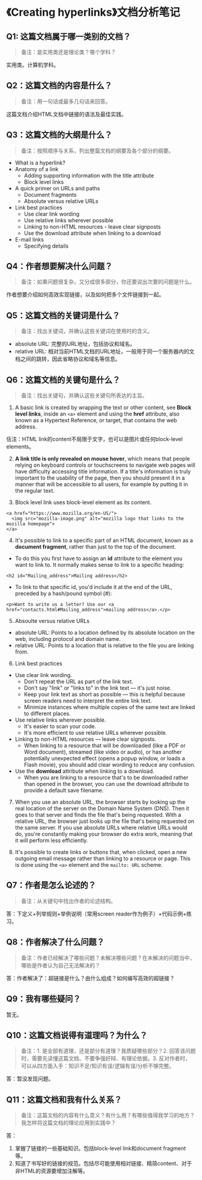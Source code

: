 # 《Creating hyperlinks》文档分析笔记

## Q1: 这篇文档属于哪一类别的文档？

> 备注：是实用类还是理论类？哪个学科？

实用类。计算机学科。

## Q2：这篇文档的内容是什么？

> 备注：用一句话或最多几句话来回答。

这篇文档介绍HTML文档中链接的语法及最佳实践。

## Q3：这篇文档的大纲是什么？

> 备注：按照顺序与关系，列出整篇文档的纲要及各个部分的纲要。

- What is a hyperlink?
- Anatomy of a link
  - Adding supporting information with the title attribute
  - Block level links
- A quick primer on URLs and paths
  - Document fragments
  - Absolute versus relative URLs
- Link best practices
  - Use clear link wording
  - Use relative links wherever possible
  - Linking to non-HTML resources - leave clear signposts
  - Use the download attribute when linking to a download
- E-mail links
  - Specifying details

## Q4：作者想要解决什么问题？

> 备注：如果问题很复杂，又分成很多部分，你还要说出次要的问题是什么。

作者想要介绍如何高效实现链接，以及如何把多个文件链接到一起。

## Q5：这篇文档的关键词是什么？

> 备注：找出关键词，并确认这些关键词在使用时的含义。

- absolute URL: 完整的URL地址，包括协议和域名。
- relative URL: 相对当前HTML文档的URL地址，一般用于同一个服务器内的文档之间的跳转，因此省略协议和域名等信息。

## Q6：这篇文档的关键句是什么？

> 备注：找出关键句，并确认这些关键句所表达的主旨。

1. A basic link is created by wrapping the text or other content, see **Block level links**, inside an `<a>` element and using the **href** attribute, also known as a Hypertext Reference, or target, that contains the web address.

伍注：HTML link的content不局限于文字，也可以是图片或任何block-level elements。

2. **A link title is only revealed on mouse hover**, which means that people relying on keyboard controls or touchscreens to navigate web pages will have difficulty accessing title information. If a title's information is truly important to the usability of the page, then you should present it in a manner that will be accessible to all users, for example by putting it in the regular text.

3. Block level link uses block-level element as its content.
```
<a href="https://www.mozilla.org/en-US/">
  <img src="mozilla-image.png" alt="mozilla logo that links to the mozilla homepage">
</a>
```

4. It's possible to link to a specific part of an HTML document, known as a **document fragment**, rather than just to the top of the document.
  - To do this you first have to assign an **id** attribute to the element you want to link to. It normally makes sense to link to a specific heading:
  ```
  <h2 id="Mailing_address">Mailing address</h2>
  ```
  - To link to that specific id, you'd include it at the end of the URL, preceded by a hash/pound symbol (#):
  ```
  <p>Want to write us a letter? Use our <a href="contacts.html#Mailing_address">mailing address</a>.</p>
  ```

5. Absoulte versus relative URLs
  - absolute URL: Points to a location defined by its absolute location on the web, including protocol and domain name.
  - relative URL: Points to a location that is relative to the file you are linking from.

6. Link best practices
  - Use clear link wording.
    - Don't repeat the URL as part of the link text.
    - Don't say "link" or "links to" in the link text — it's just noise.
    - Keep your link text as short as possible — this is helpful because screen readers need to interpret the entire link text.
    - Minimize instances where multiple copies of the same text are linked to different places.
  - Use relative links wherever possible.
    - It's easier to scan your code.
    - It's more efficient to use relative URLs wherever possible.
  - Linking to non-HTML resources — leave clear signposts.
    - When linking to a resource that will be downloaded (like a PDF or Word document), streamed (like video or audio), or has another potentially unexpected effect (opens a popup window, or loads a Flash movie), you should add clear wording to reduce any confusion.
  - Use the **download** attribute when linking to a download.
    - When you are linking to a resource that's to be downloaded rather than opened in the browser, you can use the download attribute to provide a default save filename.

7. When you use an absolute URL, the browser starts by looking up the real location of the server on the Domain Name System (DNS). Then it goes to that server and finds the file that's being requested. With a relative URL, the browser just looks up the file that's being requested on the same server. If you use absolute URLs where relative URLs would do, you're constantly making your browser do extra work, meaning that it will perform less efficiently.

8. It's possible to create links or buttons that, when clicked, open a new outgoing email message rather than linking to a resource or page. This is done using the `<a>` element and the `mailto: URL` scheme.

## Q7：作者是怎么论述的？

> 备注：从关键句中找出作者的论述结构。

答：下定义+列举规则+举例说明（常用screen reader作为例子）+代码示例+练习。

## Q8：作者解决了什么问题？

> 备注：作者已经解决了哪些问题？未解决哪些问题？在未解决的问题当中，哪些是作者认为自己无法解决的？

答：作者解决了：超链接是什么？由什么组成？如何编写高效的超链接？

## Q9：我有哪些疑问？

暂无。

## Q10：这篇文档说得有道理吗？为什么？

> 备注：1. 是全部有道理，还是部分有道理？我质疑哪些部分？2. 回答该问题时，需要先读懂这篇文档、不要争强好辩、有理论依据。3. 反对作者时，可以从四方面入手：知识不足/知识有误/逻辑有误/分析不够完整。

答：暂没发现问题。

## Q11：这篇文档和我有什么关系？

> 备注：这篇文档的内容有什么意义？有什么用？有哪些值得我学习的地方？我怎样将这篇文档的理论应用到实践中？

答：
1. 掌握了链接的一些基础知识。包括block-level link和document fragment等。
2. 知道了书写好的链接的规范。包括尽可能使用相对链接、精简content、对于非HTML的资源要增加注解等。
